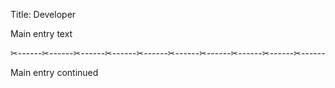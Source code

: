 Title: Developer

Main entry text

✂------✂------✂------✂------✂------✂------✂------✂------✂------✂------

Main entry continued
